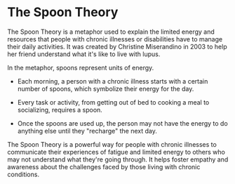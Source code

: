 # The Spoon Theory

The Spoon Theory is a metaphor used to explain the limited energy and resources that people with chronic illnesses or disabilities have to manage their daily activities. It was created by Christine Miserandino in 2003 to help her friend understand what it's like to live with lupus.

In the metaphor, spoons represent units of energy.

* Each morning, a person with a chronic illness starts with a certain number of spoons, which symbolize their energy for the day.

* Every task or activity, from getting out of bed to cooking a meal to socializing, requires a spoon.

* Once the spoons are used up, the person may not have the energy to do anything else until they "recharge" the next day.

The Spoon Theory is a powerful way for people with chronic illnesses to communicate their experiences of fatigue and limited energy to others who may not understand what they're going through. It helps foster empathy and awareness about the challenges faced by those living with chronic conditions.